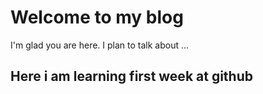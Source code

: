 # Welcome to my blog

I'm glad you are here. I plan to talk about ...
## Here i am learning first week at github
